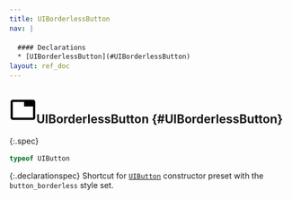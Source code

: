 ```yaml
---
title: UIBorderlessButton
nav: |

  #### Declarations
  * [UIBorderlessButton](#UIBorderlessButton)
layout: ref_doc
---
```


## ![](/assets/icons/spec-var.svg)UIBorderlessButton {#UIBorderlessButton}
{:.spec}

```typescript
typeof UIButton
```
{:.declarationspec}
Shortcut for [`UIButton`](./UIButton) constructor preset with the `button_borderless` style set.

